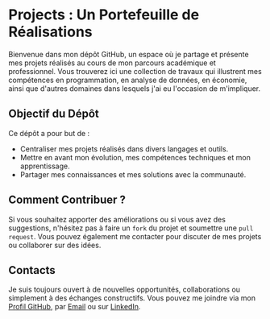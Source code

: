 # Projects : Un Portefeuille de Réalisations
Bienvenue dans mon dépôt GitHub, un espace où je partage et présente mes projets réalisés au cours de mon parcours académique et professionnel. Vous trouverez ici une collection de travaux qui illustrent mes compétences en programmation, en analyse de données, en économie, ainsi que d'autres domaines dans lesquels j'ai eu l'occasion de m'impliquer.

## Objectif du Dépôt
Ce dépôt a pour but de :

* Centraliser mes projets réalisés dans divers langages et outils.
* Mettre en avant mon évolution, mes compétences techniques et mon apprentissage.
* Partager mes connaissances et mes solutions avec la communauté.

## Comment Contribuer ?
Si vous souhaitez apporter des améliorations ou si vous avez des suggestions, n'hésitez pas à faire un `fork` du projet et soumettre une `pull request`. Vous pouvez également me contacter pour discuter de mes projets ou collaborer sur des idées.

## Contacts
Je suis toujours ouvert à de nouvelles opportunités, collaborations ou simplement à des échanges constructifs. Vous pouvez me joindre via mon [Profil GitHub](https://github.com/aurvl), par [Email](mailto:aurelvehi@outlook.fr) ou sur [LinkedIn](https://www.linkedin.com/in/loua-aurel-vehi-29887a290/).
